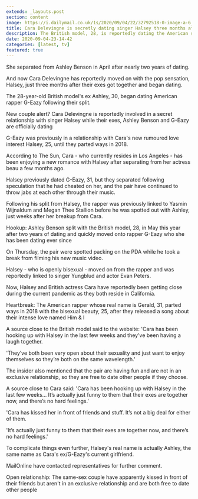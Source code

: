 ```yaml
---
extends: _layouts.post
section: content
image: https://i.dailymail.co.uk/1s/2020/09/04/22/32792518-0-image-a-6_1599255597460.jpg 
title: Cara Delevingne is secretly dating singer Halsey three months after their exes became an item 
description: The British model, 28, is reportedly dating the American singing sensation, 25, just three months after their exes G-Eazy and Ashley Benson got together. 
date: 2020-09-04-23-14-42 
categories: [latest, tv] 
featured: true 
--- 
```

She separated from Ashley Benson in April after nearly two years of dating. 

And now Cara Delevingne has reportedly moved on with the pop sensation, Halsey, just three months after their exes got together and began dating. 

The 28-year-old British model's ex Ashley, 30, began dating American rapper G-Eazy following their split. 

New couple alert? Cara Delevingne is reportedly involved in a secret relationship with singer Halsey while their exes, Ashley Benson and G-Eazy are officially dating

G-Eazy was previously in a relationship with Cara's new rumoured love interest Halsey, 25, until they parted ways in 2018. 

According to The Sun, Cara - who currently resides in Los Angeles - has been enjoying a new romance with Halsey after separating from her actress beau a few months ago.  

Halsey previously dated G-Eazy, 31, but they separated following speculation that he had cheated on her, and the pair have continued to throw jabs at each other through their music.

Following his split from Halsey, the rapper was previously linked to Yasmin Wijnaldum and Megan Thee Stallion before he was spotted out with Ashley, just weeks after her breakup from Cara. 

Hookup: Ashley Benson split with the British model, 28, in May this year after two years of dating and quickly moved onto rapper G-Eazy who she has been dating ever since

On Thursday, the pair were spotted packing on the PDA while he took a break from filming his new music video. 

Halsey - who is openly bisexual - moved on from the rapper and was reportedly linked to singer Yungblud and actor Evan Peters. 

Now, Halsey and British actress Cara have reportedly been getting close during the current pandemic as they both reside in California.

Heartbreak: The American rapper whose real name is Gerald, 31, parted ways in 2018 with the bisexual beauty, 25, after they released a song about their intense love named Him & I

A source close to the British model said to the website: 'Cara has been hooking up with Halsey in the last few weeks and they’ve been having a laugh together. 

'They’ve both been very open about their sexuality and just want to enjoy themselves so they’re both on the same wavelength.'

The insider also mentioned that the pair are having fun and are not in an exclusive relationship, so they are free to date other people if they choose. 

A source close to Cara said: 'Cara has been hooking up with Halsey in the last few weeks... It’s actually just funny to them that their exes are together now, and there’s no hard feelings.' 

'Cara has kissed her in front of friends and stuff. It’s not a big deal for either of them.

'It’s actually just funny to them that their exes are together now, and there’s no hard feelings.'

To complicate things even further, Halsey's real name is actually Ashley, the same name as Cara's ex/G-Eazy's current girlfriend.

MailOnline have contacted representatives for further comment. 

Open relationship: The same-sex couple have apparently kissed in front of their friends but aren't in an exclusive relationship and are both free to date other people

